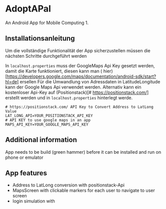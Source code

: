 # AdoptAPal

An Android App for Mobile Computing 1.

## Installationsanleitung

Um die vollständige Funktionalität der App sicherzustellen müssen die nächsten Schritte durchgeführt
werden

In `localhost.properties` muss der GoogleMaps Api Key gesetzt werden, damit die Karte funktioniert,
diesen kann man (
hier)[https://developers.google.com/maps/documentation/android-sdk/start?hl=de] ersellen
Für die Umwandlung von Adressdaten in LatitudeLongitude kann der Google Maps Api verwendet werden.
Alternativ kann ein kostenloser Api-Key auf (Positionstack)[# https://positionstack.com/] erstellt
werden und in `localhost.properties` hinterlegt werde.

```
# https://positionstack.com/ API Key to Convert Address to LatLong Value
LAT_LONG_API=YOUR_POSITIONSTACK_API_KEY
# API KEY to use google maps in an app
MAPS_API_KEY=YOUR_GOOGLE_MAPS_API_KEY
```

## Additional information

App needs to be build (green hammer) before it can be installed and run on phone or emulator


## App features

- Address to LatLong conversion with positionstack-Api
- MapsScreen with clickable markers for each user to navigate to user screen
- login simulation with